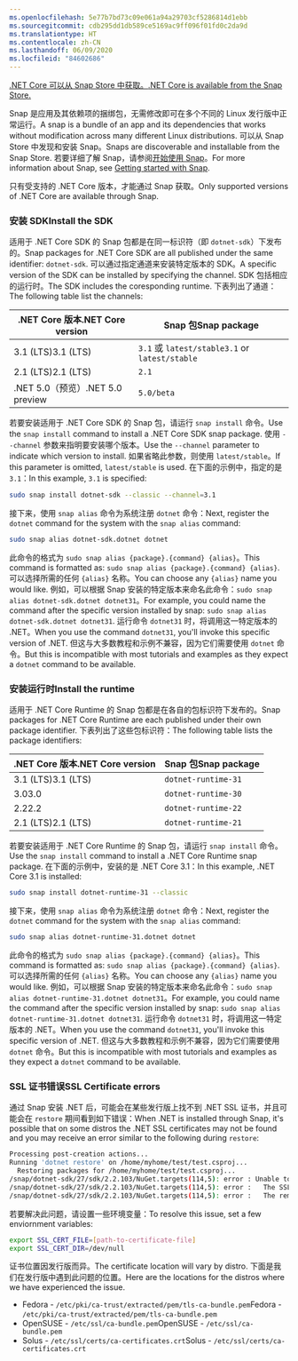 ```yaml
---
ms.openlocfilehash: 5e77b7bd73c09e061a94a29703cf5286814d1ebb
ms.sourcegitcommit: cdb295dd1db589ce5169ac9ff096f01fd0c2da9d
ms.translationtype: HT
ms.contentlocale: zh-CN
ms.lasthandoff: 06/09/2020
ms.locfileid: "84602686"
---
```


[<span data-ttu-id="e0e36-101">.NET Core 可以从 Snap Store 中获取。</span><span class="sxs-lookup"><span data-stu-id="e0e36-101">.NET Core is available from the Snap Store.</span></span>](https://snapcraft.io/dotnet-sdk)

<span data-ttu-id="e0e36-102">Snap 是应用及其依赖项的捆绑包，无需修改即可在多个不同的 Linux 发行版中正常运行。</span><span class="sxs-lookup"><span data-stu-id="e0e36-102">A snap is a bundle of an app and its dependencies that works without modification across many different Linux distributions.</span></span> <span data-ttu-id="e0e36-103">可以从 Snap Store 中发现和安装 Snap。</span><span class="sxs-lookup"><span data-stu-id="e0e36-103">Snaps are discoverable and installable from the Snap Store.</span></span> <span data-ttu-id="e0e36-104">若要详细了解 Snap，请参阅[开始使用 Snap](https://snapcraft.io/docs/getting-started)。</span><span class="sxs-lookup"><span data-stu-id="e0e36-104">For more information about Snap, see [Getting started with Snap](https://snapcraft.io/docs/getting-started).</span></span>

<span data-ttu-id="e0e36-105">只有受支持的 .NET Core 版本，才能通过 Snap 获取。</span><span class="sxs-lookup"><span data-stu-id="e0e36-105">Only supported versions of .NET Core are available through Snap.</span></span>

### <a name="install-the-sdk"></a><span data-ttu-id="e0e36-106">安装 SDK</span><span class="sxs-lookup"><span data-stu-id="e0e36-106">Install the SDK</span></span>

<span data-ttu-id="e0e36-107">适用于 .NET Core SDK 的 Snap 包都是在同一标识符（即 `dotnet-sdk`）下发布的。</span><span class="sxs-lookup"><span data-stu-id="e0e36-107">Snap packages for .NET Core SDK are all published under the same identifier: `dotnet-sdk`.</span></span> <span data-ttu-id="e0e36-108">可以通过指定通道来安装特定版本的 SDK。</span><span class="sxs-lookup"><span data-stu-id="e0e36-108">A specific version of the SDK can be installed by specifying the channel.</span></span> <span data-ttu-id="e0e36-109">SDK 包括相应的运行时。</span><span class="sxs-lookup"><span data-stu-id="e0e36-109">The SDK includes the coresponding runtime.</span></span> <span data-ttu-id="e0e36-110">下表列出了通道：</span><span class="sxs-lookup"><span data-stu-id="e0e36-110">The following table list the channels:</span></span>

| <span data-ttu-id="e0e36-111">.NET Core 版本</span><span class="sxs-lookup"><span data-stu-id="e0e36-111">.NET Core version</span></span> | <span data-ttu-id="e0e36-112">Snap 包</span><span class="sxs-lookup"><span data-stu-id="e0e36-112">Snap package</span></span>             |
|-------------------|--------------------------|
| <span data-ttu-id="e0e36-113">3.1 (LTS)</span><span class="sxs-lookup"><span data-stu-id="e0e36-113">3.1 (LTS)</span></span>         | <span data-ttu-id="e0e36-114">`3.1` 或 `latest/stable`</span><span class="sxs-lookup"><span data-stu-id="e0e36-114">`3.1` or `latest/stable`</span></span> |
| <span data-ttu-id="e0e36-115">2.1 (LTS)</span><span class="sxs-lookup"><span data-stu-id="e0e36-115">2.1 (LTS)</span></span>         | `2.1`                    |
| <span data-ttu-id="e0e36-116">.NET 5.0（预览）</span><span class="sxs-lookup"><span data-stu-id="e0e36-116">.NET 5.0 preview</span></span>  | `5.0/beta`               |

<span data-ttu-id="e0e36-117">若要安装适用于 .NET Core SDK 的 Snap 包，请运行 `snap install` 命令。</span><span class="sxs-lookup"><span data-stu-id="e0e36-117">Use the `snap install` command to install a .NET Core SDK snap package.</span></span> <span data-ttu-id="e0e36-118">使用 `--channel` 参数来指明要安装哪个版本。</span><span class="sxs-lookup"><span data-stu-id="e0e36-118">Use the `--channel` parameter to indicate which version to install.</span></span> <span data-ttu-id="e0e36-119">如果省略此参数，则使用 `latest/stable`。</span><span class="sxs-lookup"><span data-stu-id="e0e36-119">If this parameter is omitted, `latest/stable` is used.</span></span> <span data-ttu-id="e0e36-120">在下面的示例中，指定的是 `3.1`：</span><span class="sxs-lookup"><span data-stu-id="e0e36-120">In this example, `3.1` is specified:</span></span>

```bash
sudo snap install dotnet-sdk --classic --channel=3.1
```

<span data-ttu-id="e0e36-121">接下来，使用 `snap alias` 命令为系统注册 `dotnet` 命令：</span><span class="sxs-lookup"><span data-stu-id="e0e36-121">Next, register the `dotnet` command for the system with the `snap alias` command:</span></span>

```bash
sudo snap alias dotnet-sdk.dotnet dotnet
```

<span data-ttu-id="e0e36-122">此命令的格式为 `sudo snap alias {package}.{command} {alias}`。</span><span class="sxs-lookup"><span data-stu-id="e0e36-122">This command is formatted as: `sudo snap alias {package}.{command} {alias}`.</span></span> <span data-ttu-id="e0e36-123">可以选择所需的任何 `{alias}` 名称。</span><span class="sxs-lookup"><span data-stu-id="e0e36-123">You can choose any `{alias}` name you would like.</span></span> <span data-ttu-id="e0e36-124">例如，可以根据 Snap 安装的特定版本来命名此命令：`sudo snap alias dotnet-sdk.dotnet dotnet31`。</span><span class="sxs-lookup"><span data-stu-id="e0e36-124">For example, you could name the command after the specific version installed by snap: `sudo snap alias dotnet-sdk.dotnet dotnet31`.</span></span> <span data-ttu-id="e0e36-125">运行命令 `dotnet31` 时，将调用这一特定版本的 .NET。</span><span class="sxs-lookup"><span data-stu-id="e0e36-125">When you use the command `dotnet31`, you'll invoke this specific version of .NET.</span></span> <span data-ttu-id="e0e36-126">但这与大多数教程和示例不兼容，因为它们需要使用 `dotnet` 命令。</span><span class="sxs-lookup"><span data-stu-id="e0e36-126">But this is incompatible with most tutorials and examples as they expect a `dotnet` command to be available.</span></span>

### <a name="install-the-runtime"></a><span data-ttu-id="e0e36-127">安装运行时</span><span class="sxs-lookup"><span data-stu-id="e0e36-127">Install the runtime</span></span>

<span data-ttu-id="e0e36-128">适用于 .NET Core Runtime 的 Snap 包都是在各自的包标识符下发布的。</span><span class="sxs-lookup"><span data-stu-id="e0e36-128">Snap packages for .NET Core Runtime are each published under their own package identifier.</span></span> <span data-ttu-id="e0e36-129">下表列出了这些包标识符：</span><span class="sxs-lookup"><span data-stu-id="e0e36-129">The following table lists the package identifiers:</span></span>

| <span data-ttu-id="e0e36-130">.NET Core 版本</span><span class="sxs-lookup"><span data-stu-id="e0e36-130">.NET Core version</span></span> | <span data-ttu-id="e0e36-131">Snap 包</span><span class="sxs-lookup"><span data-stu-id="e0e36-131">Snap package</span></span>        |
|-------------------|---------------------|
| <span data-ttu-id="e0e36-132">3.1 (LTS)</span><span class="sxs-lookup"><span data-stu-id="e0e36-132">3.1 (LTS)</span></span>         | `dotnet-runtime-31` |
| <span data-ttu-id="e0e36-133">3.0</span><span class="sxs-lookup"><span data-stu-id="e0e36-133">3.0</span></span>               | `dotnet-runtime-30` |
| <span data-ttu-id="e0e36-134">2.2</span><span class="sxs-lookup"><span data-stu-id="e0e36-134">2.2</span></span>               | `dotnet-runtime-22` |
| <span data-ttu-id="e0e36-135">2.1 (LTS)</span><span class="sxs-lookup"><span data-stu-id="e0e36-135">2.1 (LTS)</span></span>         | `dotnet-runtime-21` |

<span data-ttu-id="e0e36-136">若要安装适用于 .NET Core Runtime 的 Snap 包，请运行 `snap install` 命令。</span><span class="sxs-lookup"><span data-stu-id="e0e36-136">Use the `snap install` command to install a .NET Core Runtime snap package.</span></span> <span data-ttu-id="e0e36-137">在下面的示例中，安装的是 .NET Core 3.1：</span><span class="sxs-lookup"><span data-stu-id="e0e36-137">In this example, .NET Core 3.1 is installed:</span></span>

```bash
sudo snap install dotnet-runtime-31 --classic
```

<span data-ttu-id="e0e36-138">接下来，使用 `snap alias` 命令为系统注册 `dotnet` 命令：</span><span class="sxs-lookup"><span data-stu-id="e0e36-138">Next, register the `dotnet` command for the system with the `snap alias` command:</span></span>

```bash
sudo snap alias dotnet-runtime-31.dotnet dotnet
```

<span data-ttu-id="e0e36-139">此命令的格式为 `sudo snap alias {package}.{command} {alias}`。</span><span class="sxs-lookup"><span data-stu-id="e0e36-139">This command is formatted as: `sudo snap alias {package}.{command} {alias}`.</span></span> <span data-ttu-id="e0e36-140">可以选择所需的任何 `{alias}` 名称。</span><span class="sxs-lookup"><span data-stu-id="e0e36-140">You can choose any `{alias}` name you would like.</span></span> <span data-ttu-id="e0e36-141">例如，可以根据 Snap 安装的特定版本来命名此命令：`sudo snap alias dotnet-runtime-31.dotnet dotnet31`。</span><span class="sxs-lookup"><span data-stu-id="e0e36-141">For example, you could name the command after the specific version installed by snap: `sudo snap alias dotnet-runtime-31.dotnet dotnet31`.</span></span> <span data-ttu-id="e0e36-142">运行命令 `dotnet31` 时，将调用这一特定版本的 .NET。</span><span class="sxs-lookup"><span data-stu-id="e0e36-142">When you use the command `dotnet31`, you'll invoke this specific version of .NET.</span></span> <span data-ttu-id="e0e36-143">但这与大多数教程和示例不兼容，因为它们需要使用 `dotnet` 命令。</span><span class="sxs-lookup"><span data-stu-id="e0e36-143">But this is incompatible with most tutorials and examples as they expect a `dotnet` command to be available.</span></span>

### <a name="ssl-certificate-errors"></a><span data-ttu-id="e0e36-144">SSL 证书错误</span><span class="sxs-lookup"><span data-stu-id="e0e36-144">SSL Certificate errors</span></span>

<span data-ttu-id="e0e36-145">通过 Snap 安装 .NET 后，可能会在某些发行版上找不到 .NET SSL 证书，并且可能会在 `restore` 期间看到如下错误：</span><span class="sxs-lookup"><span data-stu-id="e0e36-145">When .NET is installed through Snap, it's possible that on some distros the .NET SSL certificates may not be found and you may receive an error similar to the following during `restore`:</span></span>

```bash
Processing post-creation actions...
Running 'dotnet restore' on /home/myhome/test/test.csproj...
  Restoring packages for /home/myhome/test/test.csproj...
/snap/dotnet-sdk/27/sdk/2.2.103/NuGet.targets(114,5): error : Unable to load the service index for source https://api.nuget.org/v3/index.json. [/home/myhome/test/test.csproj]
/snap/dotnet-sdk/27/sdk/2.2.103/NuGet.targets(114,5): error :   The SSL connection could not be established, see inner exception. [/home/myhome/test/test.csproj]
/snap/dotnet-sdk/27/sdk/2.2.103/NuGet.targets(114,5): error :   The remote certificate is invalid according to the validation procedure. [/home/myhome/test/test.csproj]
```

<span data-ttu-id="e0e36-146">若要解决此问题，请设置一些环境变量：</span><span class="sxs-lookup"><span data-stu-id="e0e36-146">To resolve this issue, set a few enviornment variables:</span></span>

```bash
export SSL_CERT_FILE=[path-to-certificate-file]
export SSL_CERT_DIR=/dev/null
```

<span data-ttu-id="e0e36-147">证书位置因发行版而异。</span><span class="sxs-lookup"><span data-stu-id="e0e36-147">The certificate location will vary by distro.</span></span> <span data-ttu-id="e0e36-148">下面是我们在发行版中遇到此问题的位置。</span><span class="sxs-lookup"><span data-stu-id="e0e36-148">Here are the locations for the distros where we have experienced the issue.</span></span>

* <span data-ttu-id="e0e36-149">Fedora - `/etc/pki/ca-trust/extracted/pem/tls-ca-bundle.pem`</span><span class="sxs-lookup"><span data-stu-id="e0e36-149">Fedora - `/etc/pki/ca-trust/extracted/pem/tls-ca-bundle.pem`</span></span>
* <span data-ttu-id="e0e36-150">OpenSUSE - `/etc/ssl/ca-bundle.pem`</span><span class="sxs-lookup"><span data-stu-id="e0e36-150">OpenSUSE - `/etc/ssl/ca-bundle.pem`</span></span>
* <span data-ttu-id="e0e36-151">Solus - `/etc/ssl/certs/ca-certificates.crt`</span><span class="sxs-lookup"><span data-stu-id="e0e36-151">Solus - `/etc/ssl/certs/ca-certificates.crt`</span></span>
